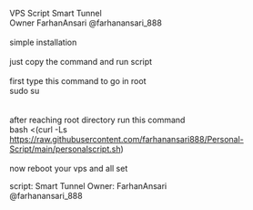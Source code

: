 VPS Script Smart Tunnel <br>
Owner FarhanAnsari @farhanansari_888<br>
<br>
simple installation <br>
<br>
just copy the command and run script<br>
<br>
first type this command to go in root<br> 
sudo su <br> 
<br>
<br>
after reaching root directory run this command <br>
bash <(curl -Ls https://raw.githubusercontent.com/farhanansari888/Personal-Script/main/personalscript.sh)<br>
<br>
now reboot your vps and all set

script: Smart Tunnel
Owner: FarhanAnsari <br>@farhanansari_888
